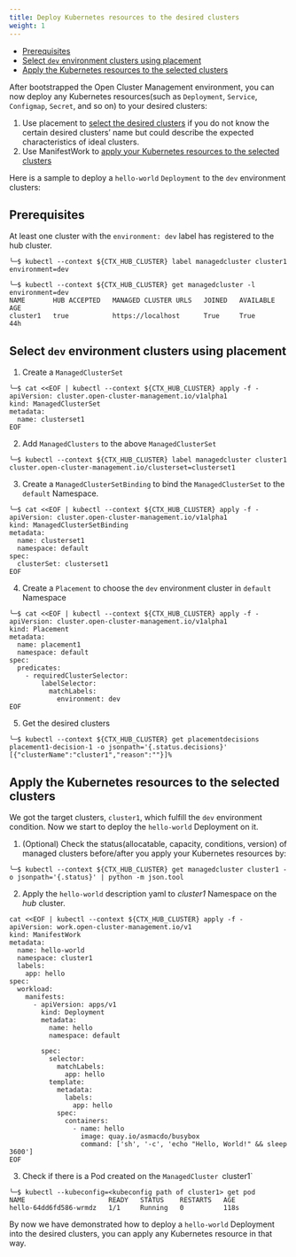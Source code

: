 ```yaml
---
title: Deploy Kubernetes resources to the desired clusters
weight: 1
---
```

- [Prerequisites](#prerequisites)
- [Select `dev` environment clusters using placement](#select-dev-environment-clusters-using-placement)
- [Apply the Kubernetes resources to the selected clusters](#apply-the-kubernetes-resources-to-the-selected-clusters)

After bootstrapped the Open Cluster Management environment, you can now deploy any Kubernetes resources(such as `Deployment`, `Service`, `Configmap`, `Secret`, and so on) to your desired clusters:
1. Use placement to [select the desired clusters](#select-dev-environment-clusters-using-placement) if you do not know the certain desired clusters’ name but could describe the expected characteristics of ideal clusters.
2. Use ManifestWork to [apply your Kubernetes resources to the selected clusters](#apply-the-kubernetes-resources-to-the-selected-clusters)

Here is a sample to deploy a `hello-world` `Deployment` to the `dev` environment clusters:

## Prerequisites

At least one cluster with the `environment: dev` label has registered to the hub cluster.
```
╰─$ kubectl --context ${CTX_HUB_CLUSTER} label managedcluster cluster1 environment=dev

╰─$ kubectl --context ${CTX_HUB_CLUSTER} get managedcluster -l environment=dev
NAME       HUB ACCEPTED   MANAGED CLUSTER URLS   JOINED   AVAILABLE   AGE
cluster1   true           https://localhost      True     True        44h
```

## Select `dev` environment clusters using placement

1. Create a `ManagedClusterSet`
```
╰─$ cat <<EOF | kubectl --context ${CTX_HUB_CLUSTER} apply -f -
apiVersion: cluster.open-cluster-management.io/v1alpha1
kind: ManagedClusterSet
metadata:
  name: clusterset1
EOF
```

2. Add `ManagedClusters` to the above `ManagedClusterSet`
```
╰─$ kubectl --context ${CTX_HUB_CLUSTER} label managedcluster cluster1 cluster.open-cluster-management.io/clusterset=clusterset1
```

3. Create a `ManagedClusterSetBinding` to bind the `ManagedClusterSet` to the `default` Namespace.
```
╰─$ cat <<EOF | kubectl --context ${CTX_HUB_CLUSTER} apply -f -
apiVersion: cluster.open-cluster-management.io/v1alpha1
kind: ManagedClusterSetBinding
metadata:
  name: clusterset1
  namespace: default
spec:
  clusterSet: clusterset1
EOF
```

4. Create a `Placement` to choose the `dev` environment cluster in `default` Namespace
```
╰─$ cat <<EOF | kubectl --context ${CTX_HUB_CLUSTER} apply -f -
apiVersion: cluster.open-cluster-management.io/v1alpha1
kind: Placement
metadata:
  name: placement1
  namespace: default
spec:
  predicates:
    - requiredClusterSelector:
        labelSelector:
          matchLabels:
            environment: dev
EOF
```

5. Get the desired clusters
```
╰─$ kubectl --context ${CTX_HUB_CLUSTER} get placementdecisions placement1-decision-1 -o jsonpath='{.status.decisions}'
[{"clusterName":"cluster1","reason":""}]%
```

## Apply the Kubernetes resources to the selected clusters

We got the target clusters, `cluster1`, which fulfill the `dev` environment condition. Now we start to deploy the `hello-world` Deployment on it.

1. (Optional) Check the status(allocatable, capacity, conditions, version) of managed clusters before/after you apply your Kubernetes resources by:
```
╰─$ kubectl --context ${CTX_HUB_CLUSTER} get managedcluster cluster1 -o jsonpath='{.status}' | python -m json.tool
```

2. Apply the `hello-world` description yaml to *cluster1* Namespace on the *hub* cluster.
```
cat <<EOF | kubectl --context ${CTX_HUB_CLUSTER} apply -f -
apiVersion: work.open-cluster-management.io/v1
kind: ManifestWork
metadata:
  name: hello-world
  namespace: cluster1
  labels:
    app: hello
spec:
  workload:
    manifests:
      - apiVersion: apps/v1
        kind: Deployment
        metadata:
          name: hello
          namespace: default

        spec:
          selector:
            matchLabels:
              app: hello
          template:
            metadata:
              labels:
                app: hello
            spec:
              containers:
                - name: hello
                  image: quay.io/asmacdo/busybox
                  command: ['sh', '-c', 'echo "Hello, World!" && sleep 3600']
EOF
```

3. Check if there is a Pod created on the `ManagedCluster `cluster1`
```
╰─$ kubectl --kubeconfig=<kubeconfig path of cluster1> get pod
NAME                     READY   STATUS    RESTARTS   AGE
hello-64dd6fd586-wrmdz   1/1     Running   0          118s
```

By now we have demonstrated how to deploy a `hello-world` Deployment into the desired clusters, you can apply any Kubernetes resource in that way.
